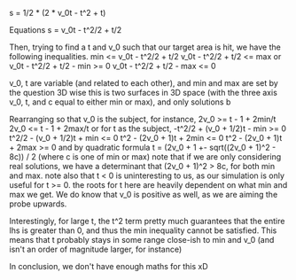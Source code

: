s = 1/2 * (2 * v_0t - t^2 + t)

Equations
s = v_0t - t^2/2 + t/2

Then, trying to find a t and v_0 such that our target area is hit, we have the following inequalities.
min <= v_0t - t^2/2 + t/2
v_0t - t^2/2 + t/2 <= max
or
v_0t - t^2/2 + t/2 - min >= 0
v_0t - t^2/2 + t/2 - max <= 0

v_0, t are variable (and related to each other), and min and max are set by the question
3D wise this is two surfaces in 3D space (with the three axis v_0, t, and c equal to either min or max), and only solutions b

Rearranging so that v_0 is the subject, for instance,
2v_0 >= t - 1 + 2min/t
2v_0 <= t - 1 + 2max/t
or for t as the subject,
-t^2/2 + (v_0 + 1/2)t - min >= 0
t^2/2 - (v_0 + 1/2)t + min <= 0
t^2 - (2v_0 + 1)t + 2min <= 0
t^2 - (2v_0 + 1)t + 2max >= 0
and by quadratic formula
t = (2v_0 + 1 +- sqrt((2v_0 + 1)^2 - 8c)) / 2 (where c is one of min or max)
note that if we are only considering real solutions, we have a determinant that (2v_0 + 1)^2 > 8c, for both min and max.
note also that t < 0 is uninteresting to us, as our simulation is only useful for t >= 0.
the roots for t here are heavily dependent on what min and max we get. We do know that v_0 is positive as well, as we are aiming the probe upwards.

Interestingly, for large t, the t^2 term pretty much guarantees that the entire lhs is greater than 0, and thus the min inequality cannot be satisfied. This means that t probably stays in some range close-ish to min and v_0 (and isn't an order of magnitude larger, for instance)

In conclusion, we don't have enough maths for this xD
